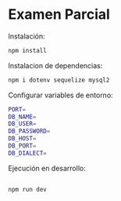 # Examen Parcial

Instalación:

```bash
npm install
```

Instalacion de dependencias:

```bash
npm i dotenv sequelize mysql2
```

Configurar variables de entorno:

```bash
PORT=
DB_NAME=
DB_USER=
DB_PASSWORD=
DB_HOST=
DB_PORT=
DB_DIALECT=
```

Ejecución en desarrollo:

```bash

npm run dev
```
